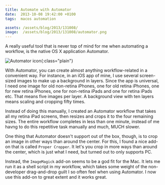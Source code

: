```yaml
---
title: Automate with Automator
date:  2013-10-08 19:42:00 +0100
tags:  macos automation

assets: /assets/blog/2013/131008/
image:  /assets/blog/2013/131008/automator.png
---
```


A really useful tool that is never top of mind for me when automating a workflow,
is the native OS X application Automator.

![Automator icon]({{page.image}}){:class="plain"}

With Automator, you can create almost anything workflow-related in a convenient
way. For instance, in an iOS app of mine, I use several screen-sized images to 
make up a background in layers. Since the app is universal, I need one image for 
old non-retina iPhones, one for old retina iPhones, one for new retina iPhones, 
one for non-retina iPads and one for retina iPads etc. That means five images per
layer. A background view with ten layers means scaling and cropping fifty times.

Instead of doing this manually, I created an Automator workflow that takes all my
retina iPad screens, then resizes and crops it to the four remaining sizes. The
entire workflow completes in less than one minute, instead of me havng to do this
repetitive task manually and much, MUCH slower.

One thing that Automator doesn't support out of the box, though, is to crop an
image in other ways than around the center. For this, I found a nice add-on that
is called `Proper Cropper`. It let's you crop in more ways than around the center,
which is just what I need, but turned out to only supports PC.

Instead, the `ImageMagick` add-on seems to be a god fit for the Mac. It lets me
run it as a shell script in my workflow, which takes some weight of the
non-developer drag-and-drop guilt I so often feel when using Automator. I now
use this add-on to great extent and it works great.